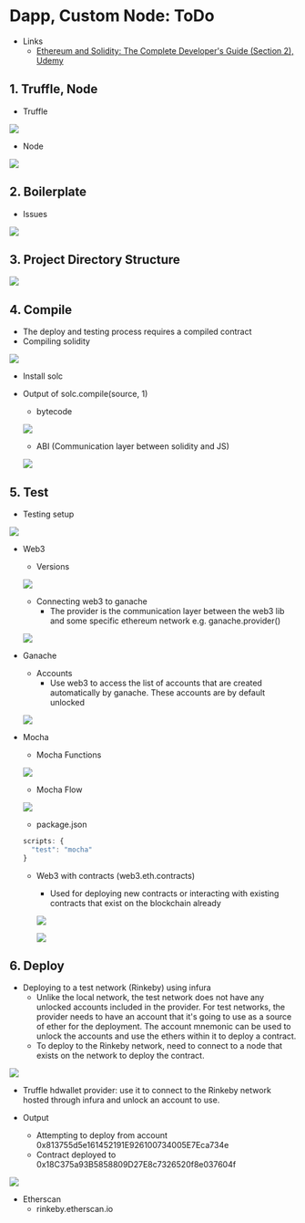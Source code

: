 # Dapp, Custom Node: ToDo

- Links
  - [Ethereum and Solidity: The Complete Developer's Guide (Section 2), Udemy](https://www.udemy.com/ethereum-and-solidity-the-complete-developers-guide/learn/v4/content)

## 1. Truffle, Node
  - Truffle

  ![](images/1-truffle-node/truffle.png)

  - Node

  ![](images/1-truffle-node/node.png)

## 2. Boilerplate
  - Issues

  ![](images/2-boilerplate/issues.png)

## 3. Project Directory Structure

  ![](images/3-proj/proj.png)

## 4. Compile
  - The deploy and testing process requires a compiled contract
  - Compiling solidity

  ![](images/4-compile/solidity-compiler.png)

  - Install solc
  - Output of solc.compile(source, 1)
    - bytecode

    ![](images/4-compile/bytecode.png)

    - ABI (Communication layer between solidity and JS)

    ![](images/4-compile/interface.png)

## 5. Test
  - Testing setup

  ![](images/5-test/testing-setup.png)

  - Web3
    - Versions

    ![](images/5-test/web3-versions.png)

    - Connecting web3 to ganache
      - The provider is the communication layer between the web3 lib and some specific ethereum network e.g. ganache.provider()

    ![](images/5-test/web3-ganache.png)

  - Ganache
    - Accounts
      - Use web3 to access the list of accounts that are created automatically by ganache. These accounts are by default unlocked

    ![](images/5-test/ganache-accounts.png)

  - Mocha
    - Mocha Functions

    ![](images/5-test/mocha-fns.png)

    - Mocha Flow

    ![](images/5-test/mocha-flow.png)

    - package.json

    ```javascript
    scripts: {
      "test": "mocha"
    }
    ```
    - Web3 with contracts (web3.eth.contracts)
      - Used for deploying new contracts or interacting with existing contracts that exist on the blockchain already

      ![](images/5-test/web3-contract-code.png)

      ![](images/5-test/web3-contract.png)

## 6. Deploy
  - Deploying to a test network (Rinkeby) using infura
    - Unlike the local network, the test network does not have any unlocked accounts included in the provider. For test networks, the provider needs to have an account that it's going to use as a source of ether for the deployment. The account mnemonic can be used to unlock the accounts and use the ethers within it to deploy a contract.
    - To deploy to the Rinkeby network, need to connect to a node that exists on the network to deploy the contract.

  ![](images/6-deploy/web3-infura.png)

  - Truffle hdwallet provider: use it to connect to the Rinkeby network hosted through infura and unlock an account to use.

  - Output
    - Attempting to deploy from account 0x813755d5e161452191E926100734005E7Eca734e
    - Contract deployed to 0x18C375a93B5858809D27E8c7326520f8e037604f

  ![](images/6-deploy/output.png)

  - Etherscan
    - rinkeby.etherscan.io
